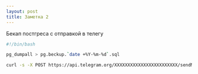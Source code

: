 ```yaml
---
layout: post
title: Заметка 2
---
```

Бекап постгреса с отправкой в телегу

```bash
#!/bin/bash

pg_dumpall > pg.beckup.`date +%Y-%m-%d`.sql

curl -s -X POST https://api.telegram.org/XXXXXXXXXXXXXXXXXXXXXXXX/sendMessage -d chat_id=XXXXX -d text="Бекап PG $0 `date +%Y-%m-%d`"
```

 

